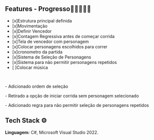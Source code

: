 ## Features - Progresso🧑🏾‍💻✅🚀

- [x]Estrutura principal definida
- [x]Movimentação 
- [x]Definir Vencedor
- [x]Contagem Regressiva antes de começar corrida
- [x]Tela de vencedor com personagem
- [x]Colocar personagens escolhidos para correr
- [x]cronometro da partida
- [x]Sistema de Seleção de Personagens
- [x]Sistema para não permitir personagens repetidos
- [ ]Colocar música
<br>
<p>- Adicionado ordem de seleção
<p>- Retirado a opção de iniciar corrida sem personagem selecionado
<p>- Adicionado regra para não permitir seleção de personagens repetidos

## Tech Stack ⚙️

**Linguagem:** C#, Microsoft Visual Studio 2022. 
